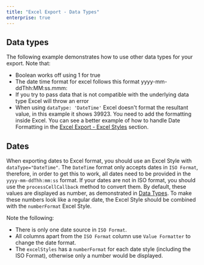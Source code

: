 ```yaml
---
title: "Excel Export - Data Types"
enterprise: true
---
```


## Data types

The following example demonstrates how to use other data types for your export. Note that:

- Boolean works off using 1 for true
- The date time format for excel follows this format yyyy-mm-ddThh:MM:ss.mmm:
- If you try to pass data that is not compatible with the underlying data type Excel will throw an error
- When using `dataType: 'DateTime'` Excel doesn't format the resultant value, in this example it shows 39923. You need to add the formatting inside Excel. You can see a better example of how to handle Date Formatting in the [Excel Export - Excel Styles](/excel-export-styles/#styling-dates) section.

<grid-example title='Excel Data Types' name='excel-export-data-types' type='generated' options='{ "enterprise": true, "exampleHeight": 200 }'></grid-example>

## Dates
When exporting dates to Excel format, you should use an Excel Style with `dataType="DateTime"`. The `DateTime` format only accepts dates in `ISO Format`, therefore, in order to get this to work, all dates need to be provided in the `yyyy-mm-ddThh:mm:ss` format. If your dates are not in ISO format, you should use the `processCellCallback` method to convert them. By default, these values are displayed as number, as demonstrated in [Data Types](/excel-export/#example-data-types). To make these numbers look like a regular date, the Excel Style should be combined with the `numberFormat` Excel Style.

Note the following:

- There is only one date source in `ISO Format`.
- All columns apart from the `ISO Format` column use `Value Formatter` to change the date format.
- The `excelStyles` has a `numberFormat` for each date style (including the ISO Format), otherwise only a number would be displayed.

<grid-example title='Excel Export - Styling Dates' name='excel-export-dates' type='generated' options='{ "enterprise": true }'></grid-example>
